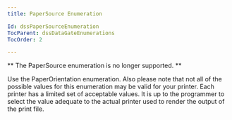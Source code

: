 ```yaml
---
title: PaperSource Enumeration

Id: dssPaperSourceEnumeration
TocParent: dssDataGateEnumerations
TocOrder: 2

---
```


** The <span class="hcp1">PaperSource</span> enumeration is no longer supported. ** 

Use the PaperOrientation enumeration. Also please note that not all of the possible values for this enumeration may be valid for your printer. Each printer has a limited set of acceptable values. It is up to the programmer to select the value adequate to the actual printer used to render the output of the print file.
